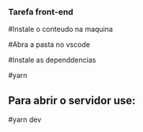 ### Tarefa front-end

#Instale o conteudo na maquina

#Abra a pasta no vscode

#Instale as dependdencias

#yarn

## Para abrir o servidor use: 

#yarn dev

